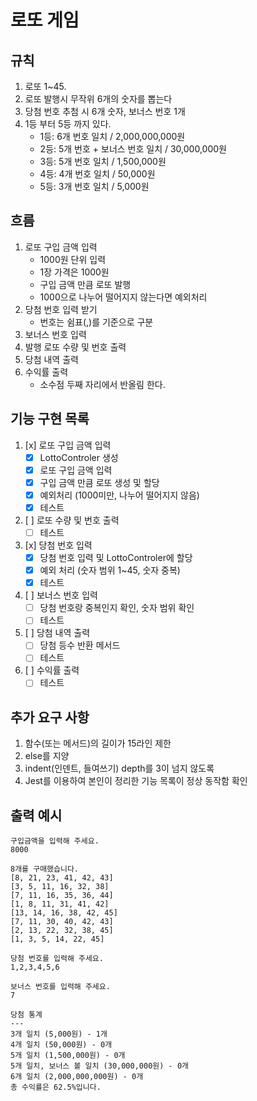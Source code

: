 # 로또 게임

## 규칙

1. 로또 1~45.
2. 로또 발행시 무작위 6개의 숫자를 뽑는다
3. 당첨 번호 추첨 시 6개 숫자, 보너스 번호 1개
4. 1등 부터 5등 까지 있다.
   - 1등: 6개 번호 일치 / 2,000,000,000원
   - 2등: 5개 번호 + 보너스 번호 일치 / 30,000,000원
   - 3등: 5개 번호 일치 / 1,500,000원
   - 4등: 4개 번호 일치 / 50,000원
   - 5등: 3개 번호 일치 / 5,000원

## 흐름

1. 로또 구입 금액 입력
   - 1000원 단위 입력
   - 1장 가격은 1000원
   - 구입 금액 만큼 로또 발행
   - 1000으로 나누어 떨어지지 않는다면 예외처리
2. 당첨 번호 입력 받기
   - 번호는 쉼표(,)를 기준으로 구분
3. 보너스 번호 입력
4. 발행 로또 수량 및 번호 출력
5. 당첨 내역 출력
6. 수익률 출력
   - 소수점 두째 자리에서 반올림 한다.

## 기능 구현 목록

1. [x] 로또 구입 금액 입력
   - [x] LottoControler 생성
   - [x] 로또 구입 금액 입력
   - [x] 구입 금액 만큼 로또 생성 및 할당
   - [x] 예외처리 (1000미만, 나누어 떨어지지 않음)
   - [x] 테스트
2. [ ] 로또 수량 및 번호 출력
   - [ ] 테스트
3. [x] 당첨 번호 입력
   - [x] 당첨 번호 입력 및 LottoControler에 할당
   - [x] 예외 처리 (숫자 범위 1~45, 숫자 중복)
   - [x] 테스트
4. [ ] 보너스 번호 입력
   - [ ] 당첨 번호랑 중복인지 확인, 숫자 범위 확인
   - [ ] 테스트
5. [ ] 당첨 내역 출력
   - [ ] 당첨 등수 반환 메서드
   - [ ] 테스트
6. [ ] 수익률 출력
   - [ ] 테스트

## 추가 요구 사항

1. 함수(또는 메서드)의 길이가 15라인 제한
2. else를 지양
3. indent(인덴트, 들여쓰기) depth를 3이 넘지 않도록
4. Jest를 이용하여 본인이 정리한 기능 목록이 정상 동작함 확인

## 출력 예시

```
구입금액을 입력해 주세요.
8000

8개를 구매했습니다.
[8, 21, 23, 41, 42, 43]
[3, 5, 11, 16, 32, 38]
[7, 11, 16, 35, 36, 44]
[1, 8, 11, 31, 41, 42]
[13, 14, 16, 38, 42, 45]
[7, 11, 30, 40, 42, 43]
[2, 13, 22, 32, 38, 45]
[1, 3, 5, 14, 22, 45]

당첨 번호를 입력해 주세요.
1,2,3,4,5,6

보너스 번호를 입력해 주세요.
7

당첨 통계
---
3개 일치 (5,000원) - 1개
4개 일치 (50,000원) - 0개
5개 일치 (1,500,000원) - 0개
5개 일치, 보너스 볼 일치 (30,000,000원) - 0개
6개 일치 (2,000,000,000원) - 0개
총 수익률은 62.5%입니다.
```
